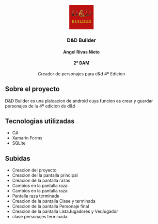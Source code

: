 <div align="center">
  <a href="https://github.com/Anxo1/ProyectoFinal">
    <img src="LogoDDB.png" alt="Logo" width="80" height="80">
  </a>

  <h3 align="center">D&D Builder</h3>
  <h4 align="center">Angel Rivas Nieto</h4>
  <h4 align="center">2º DAM</h4>

  <p align="center">
   Creador de personajes para d&d 4º Edicion
    <br />
 </p>
</div>

## Sobre el proyecto



D&D Builder es una plaicacion de android cuya funcion es crear y guardar 
personajes de la 4º edicion de d&d

## Tecnologias utilizadas
* C#
* Xamarin Forms
* SQLite

## Subidas
- Creacion del proyecto
- Creacion del la pantalla principal
- Creacion de la pantalla razas
- Cambios en la pantalla raza
- Cambios en la pantalla raza
- Pantalla raza terminada
- Creacion de la pantalla Clase y terminada
- Creacion de la pantalla Personaje final
- Creacion de la pantalla ListaJugadores y VerJugador
- clase personajes terminada
